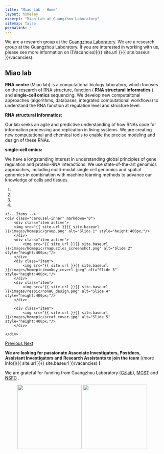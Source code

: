 ```yaml
---
title: "Miao Lab - Home"
layout: homelay
excerpt: "Miao Lab at Guangzhou Laboratory"
sitemap: false
permalink: /
---
```


We are a research group at the [Guangzhou Laboratory](https://www.grmh-gdl.cn).
We are a research group at the Guangzhou Laboratory. If you are interested in working with us, please see more information on [(Vacancies)]({{ site.url }}{{ site.baseurl }}/vacancies).

## Miao lab

**RNA centre** (Miao lab) is a computational biology laboratory, which focuses on the research of RNA structure, function ( **RNA structural informatics** ) 
and **single-cell omics** sequencing. We develop new computaitonal approaches (algorithms, databases, integrated computational workflows) to understand the RNA function at regulation level and
structure level. 

**RNA structural informatics:**

Our lab seeks an agile and predictive understanding of how RNAs code for information processing and replication in living systems. 
We are creating new computational and chemical tools to enable the precise modeling and design of these RNAs.


**single-cell omics:**

We have a longstanding interest in understanding global principles of gene regulation and protein-RNA interactions. 
We use state-of-the-art genomics approaches, including multi-modal single cell genomics and spatial genomics in combination with machine learning methods 
to advance our knowledge of cells and tissues.


<div markdown="0" id="carousel" class="carousel slide" data-ride="carousel" data-interval="4000" data-pause="hover" >
    <!-- Menu -->
    <ol class="carousel-indicators">
        <li data-target="#carousel" data-slide-to="0" class="active"></li>
        <li data-target="#carousel" data-slide-to="1"></li>
        <li data-target="#carousel" data-slide-to="2"></li>
        <li data-target="#carousel" data-slide-to="3"></li>
    </ol>

    <!-- Items -->
    <div class="carousel-inner" markdown="0">
        <div class="item active">
        <img src="{{ site.url }}{{ site.baseurl }}/images/homepic/group.png" alt="Slide 1" style="height:400px;"/>
        </div>
        <div class="item active">
            <img src="{{ site.url }}{{ site.baseurl }}/images/homepic/rnapuzzles_screenshot.png" alt="Slide 2" style="height:400px;"/>
        </div>
        <div class="item">
            <img src="{{ site.url }}{{ site.baseurl }}/images/homepic/monkey_cover1.jpeg" alt="Slide 3" style="height:400px;"/>
        </div>
        <div class="item">
            <img src="{{ site.url }}{{ site.baseurl }}/images/respic/nonWC_design.png" alt="Slide 4" style="height:400px;"/>
        </div>

        <div class="item">
            <img src="{{ site.url }}{{ site.baseurl }}/images/homepic/sccaf_cover.jpg" alt="Slide 5" style="height:400px;"/>
        </div>

    </div>
  <a class="left carousel-control" href="#carousel" role="button" data-slide="prev">
    <span class="glyphicon glyphicon-chevron-left" aria-hidden="true"></span>
    <span class="sr-only">Previous</span>
  </a>
  <a class="right carousel-control" href="#carousel" role="button" data-slide="next">
    <span class="glyphicon glyphicon-chevron-right" aria-hidden="true"></span>
    <span class="sr-only">Next</span>
  </a>
</div>

**We are  looking for passionate Associate Investigators, Postdocs, Assistant Investigators and Research Assistants to join the team** [(more info)]({{ site.url }}{{ site.baseurl }}/vacancies) **!**


We are grateful for funding from Guangzhou Laboratory ([Gzlab](www.gzlab.ac.cn)), [MOST]() and [NSFC]() .

<figure class="fourth">
  <img src="{{ site.url }}{{ site.baseurl }}/images/RNA-Puzzles_logo.jpg" style="width: 210px">
  <img src="{{ site.url }}{{ site.baseurl }}/images/homepic/NSFC_logo.png" style="width: 210px">
</figure>
